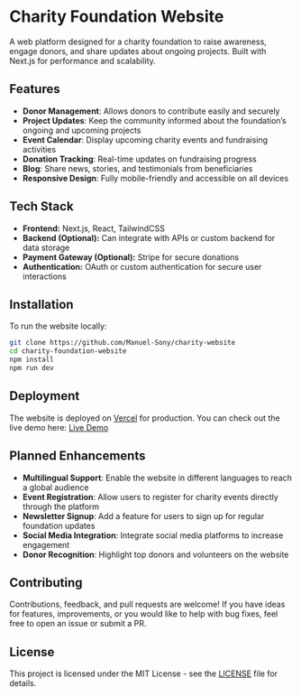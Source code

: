 # Charity Foundation Website

A web platform designed for a charity foundation to raise awareness, engage donors, and share updates about ongoing projects. Built with Next.js for performance and scalability.

## Features

- **Donor Management**: Allows donors to contribute easily and securely  
- **Project Updates**: Keep the community informed about the foundation’s ongoing and upcoming projects  
- **Event Calendar**: Display upcoming charity events and fundraising activities  
- **Donation Tracking**: Real-time updates on fundraising progress  
- **Blog**: Share news, stories, and testimonials from beneficiaries  
- **Responsive Design**: Fully mobile-friendly and accessible on all devices  

## Tech Stack

- **Frontend:** Next.js, React, TailwindCSS  
- **Backend (Optional):** Can integrate with APIs or custom backend for data storage  
- **Payment Gateway (Optional):** Stripe for secure donations  
- **Authentication:** OAuth or custom authentication for secure user interactions  

## Installation

To run the website locally:

```bash
git clone https://github.com/Manuel-Sony/charity-website
cd charity-foundation-website
npm install
npm run dev
```


## Deployment

The website is deployed on [Vercel](https://vercel.com) for production. You can check out the live demo here: [Live Demo](https://your-site.vercel.app)

## Planned Enhancements

- **Multilingual Support**: Enable the website in different languages to reach a global audience  
- **Event Registration**: Allow users to register for charity events directly through the platform  
- **Newsletter Signup**: Add a feature for users to sign up for regular foundation updates  
- **Social Media Integration**: Integrate social media platforms to increase engagement  
- **Donor Recognition**: Highlight top donors and volunteers on the website  

## Contributing

Contributions, feedback, and pull requests are welcome! If you have ideas for features, improvements, or you would like to help with bug fixes, feel free to open an issue or submit a PR.

## License

This project is licensed under the MIT License - see the [LICENSE](LICENSE) file for details.
